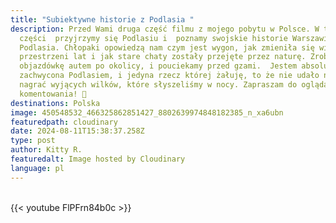 ```yaml
---
title: "Subiektywne historie z Podlasia "
description: Przed Wami druga część filmu z mojego pobytu w Polsce. W tej
  części  przyjrzymy się Podlasiu i  poznamy swojskie historie Warszawiaków z
  Podlasia. Chłopaki opowiedzą nam czym jest wygon, jak zmieniła się wieś na
  przestrzeni lat i jak stare chaty zostały przejęte przez naturę. Zrobimy też
  objazdówkę autem po okolicy, i pouciekamy przed gzami.  Jestem absolutnie
  zachwycona Podlasiem, i jedyna rzecz której żałuję, to że nie udało nam się
  nagrać wyjących wilków, które słyszeliśmy w nocy. Zapraszam do oglądania i
  komentowania! 🙂
destinations: Polska
image: 450548532_466325862851427_8802639974848182385_n_xa6ubn
featuredpath: cloudinary
date: 2024-08-11T15:38:37.258Z
type: post
author: Kitty R.
featuredalt: Image hosted by Cloudinary
language: pl
---
```

<br>{{< youtube FlPFrn84b0c >}}</br>
